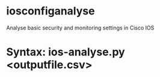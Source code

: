 # iosconfiganalyse
Analyse basic security and monitoring settings in Cisco IOS

# Syntax: ios-analyse.py <inputdirectory> <outputfile.csv>
